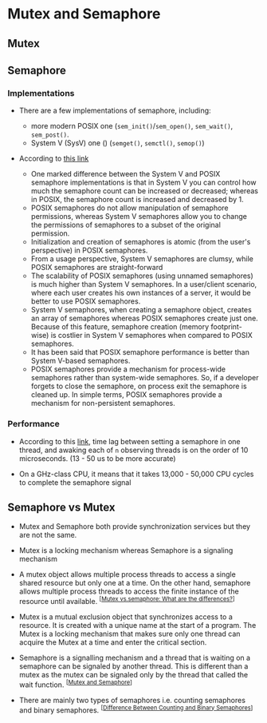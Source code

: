 # Mutex and Semaphore

## Mutex

## Semaphore

### Implementations

- There are a few implementations of semaphore, including:

    - more modern POSIX one (`sem_init()`/`sem_open()`, `sem_wait()`,
      `sem_post()`.
    - System V (SysV) one () (`semget()`, `semctl()`, `semop()`)

- According
  to [this link](https://stackoverflow.com/questions/368322/differences-between-system-v-and-posix-semaphores)
    - One marked difference between the System V and POSIX semaphore
      implementations is that in System V you can control how much the semaphore
      count can be increased or decreased; whereas in POSIX, the semaphore count
      is increased and decreased by 1.
    - POSIX semaphores do not allow manipulation of semaphore permissions,
      whereas System V semaphores allow you to change the permissions of
      semaphores to a subset of the original permission.
    - Initialization and creation of semaphores is atomic (from the user's
      perspective) in POSIX semaphores.
    - From a usage perspective, System V semaphores are clumsy, while POSIX
      semaphores are straight-forward
    - The scalability of POSIX semaphores (using unnamed semaphores) is much
      higher than System V semaphores. In a user/client
      scenario, where each user creates his own instances of a server, it would
      be better to use POSIX semaphores.
    - System V semaphores, when creating a semaphore object, creates an array of
      semaphores whereas POSIX semaphores create
      just one. Because of this feature, semaphore creation (memory
      footprint-wise) is costlier in System V semaphores when compared to POSIX
      semaphores.
    - It has been said that POSIX semaphore performance is better than System
      V-based semaphores.
    - POSIX semaphores provide a mechanism for process-wide semaphores rather
      than system-wide semaphores. So, if a developer forgets to close the
      semaphore, on process exit the semaphore is cleaned up. In simple terms,
      POSIX semaphores provide a mechanism for non-persistent semaphores.

### Performance

- According to
  this [link](http://ethan.tira-thompson.com/Semaphore_Lag_Time_Tests.html),
  time lag between setting a semaphore in one thread, and awaking each of `n`
  observing threads is on the order of 10 microseconds.  (13 - 50 us to be more
  accurate)

- On a GHz-class CPU, it means that it takes 13,000 - 50,000 CPU cycles to
  complete the semaphore signal

## Semaphore vs Mutex

- Mutex and Semaphore both provide synchronization services but they are not the
  same.

- Mutex is a locking mechanism whereas Semaphore is a signaling mechanism

- A mutex object allows multiple process threads to access a single shared
  resource but only one at a time. On the other hand, semaphore allows multiple
  process threads to access the finite instance of the resource until
  available. <sup>[[Mutex vs.semaphore: What are the differences?](https://www.shiksha.com/online-courses/articles/mutex-vs-semaphore-what-are-the-differences/)]</sup>

- Mutex is a mutual exclusion object that synchronizes access to a resource. It
  is created with a unique name at the start of a program. The Mutex is a
  locking mechanism that makes sure only one thread can acquire the Mutex at a
  time and enter the critical section.

- Semaphore is a signalling mechanism and a thread that is waiting on a
  semaphore can be signaled by another thread. This is different than a mutex as
  the mutex can be signaled only by the thread that called the wait
  function. <sup>[[Mutex and Semaphore](https://medium.com/@irfanhaydararman/mutex-and-semaphore-e223321ddd7c)]</sup>

- There are mainly two types of semaphores i.e. counting semaphores and binary
  semaphores. <sup>[[Difference Between Counting and Binary Semaphores](https://www.geeksforgeeks.org/difference-between-counting-and-binary-semaphores/)]</sup>

